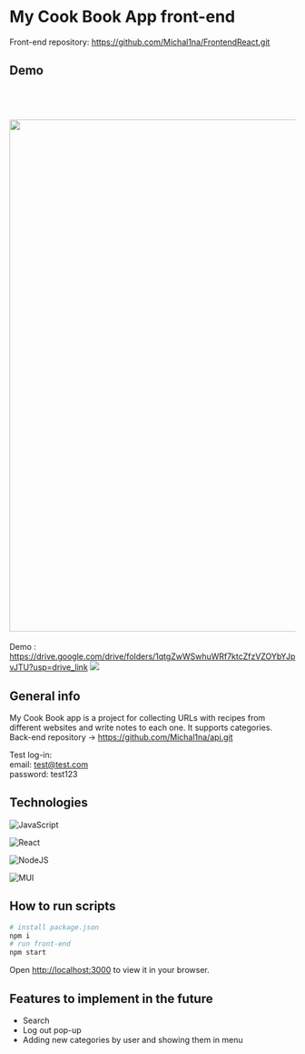 
# My Cook Book App  front-end

Front-end repository: https://github.com/Michal1na/FrontendReact.git
## Demo
<h1 >
  <br>
  <a ><img src="https://i.imgur.com/dAzlCld.png" width="900"></a>
</h1>

Demo : https://drive.google.com/drive/folders/1qtgZwWSwhuWRf7ktcZfzVZOYbYJpvJTU?usp=drive_link
<img src="https://drive.google.com/uc?id=1JELmPsXbfZLGb-SSvgrSIwS7T_PBu2LV">

## General info
My Cook Book app is a project for collecting URLs with recipes from different websites and write notes to each one. It supports categories. 
<br>
Back-end repository -> https://github.com/Michal1na/api.git

Test log-in:
<br>
email: test@test.com
<br>
password: test123

## Technologies
![JavaScript](https://img.shields.io/badge/javascript-%23323330.svg?style=for-the-badge&logo=javascript&logoColor=%23F7DF1E)

![React](https://img.shields.io/badge/react-%2320232a.svg?style=for-the-badge&logo=react&logoColor=%2361DAFB)

![NodeJS](https://img.shields.io/badge/node.js-6DA55F?style=for-the-badge&logo=node.js&logoColor=white)

![MUI](https://img.shields.io/badge/MUI-%230081CB.svg?style=for-the-badge&logo=mui&logoColor=white)


## How to run scripts

```bash
# install package.json
npm i 
# run front-end 
npm start
```
Open [http://localhost:3000](http://localhost:3000) to view it in your browser.



## Features to implement in the future 

* Search 
* Log out pop-up
* Adding new categories by user and showing them in menu
